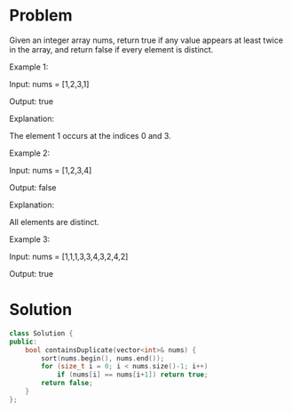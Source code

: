 # Problem
Given an integer array nums, return true if any value appears at least twice in the array, and return false if every element is distinct.

 

Example 1:

Input: nums = [1,2,3,1]

Output: true

Explanation:

The element 1 occurs at the indices 0 and 3.

Example 2:

Input: nums = [1,2,3,4]

Output: false

Explanation:

All elements are distinct.

Example 3:

Input: nums = [1,1,1,3,3,4,3,2,4,2]

Output: true

# Solution 
```cpp
class Solution {
public:
    bool containsDuplicate(vector<int>& nums) {
        sort(nums.begin(), nums.end());
        for (size_t i = 0; i < nums.size()-1; i++)
            if (nums[i] == nums[i+1]) return true;       
        return false;
    }
};
```
